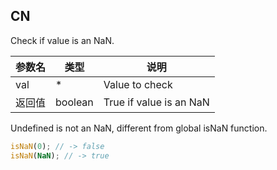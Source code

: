 ## CN

Check if value is an NaN.

|参数名|类型|说明|
|-----|----|---|
|val   |*      |Value to check         |
|返回值|boolean|True if value is an NaN|

Undefined is not an NaN, different from global isNaN function.

```javascript
isNaN(0); // -> false
isNaN(NaN); // -> true
```